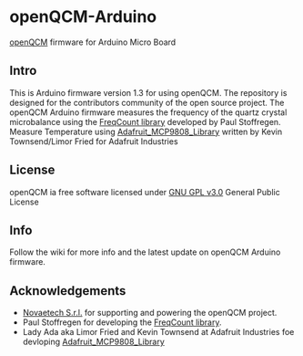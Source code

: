 # openQCM-Arduino

[openQCM](http://openqcm.com/) firmware for Arduino Micro Board 

## Intro
This is Arduino firmware version 1.3 for using openQCM. The repository is designed for the contributors community of the open source project. The openQCM Arduino firmware measures the frequency of the quartz crystal microbalance using the [FreqCount library](https://github.com/PaulStoffregen/FreqCount) developed by Paul Stoffregen. 
Measure Temperature using [Adafruit_MCP9808_Library](https://github.com/adafruit/Adafruit_MCP9808_Library) written by Kevin Townsend/Limor Fried for Adafruit Industries

## License
openQCM ia free software licensed under [GNU GPL v3.0](http://www.gnu.org/licenses/gpl-3.0.txt) General Public License

## Info
Follow the wiki for more info and the latest update on openQCM Arduino firmware.

## Acknowledgements
- [Novaetech S.r.l.](http://www.novaetech.it/en/) for supporting and powering the openQCM project. 
- Paul Stoffregen for developing the [FreqCount library](https://github.com/PaulStoffregen/FreqCount).
- Lady Ada aka Limor Fried and Kevin Townsend at Adafruit Industries foe devloping [Adafruit_MCP9808_Library](https://github.com/adafruit/Adafruit_MCP9808_Library)

